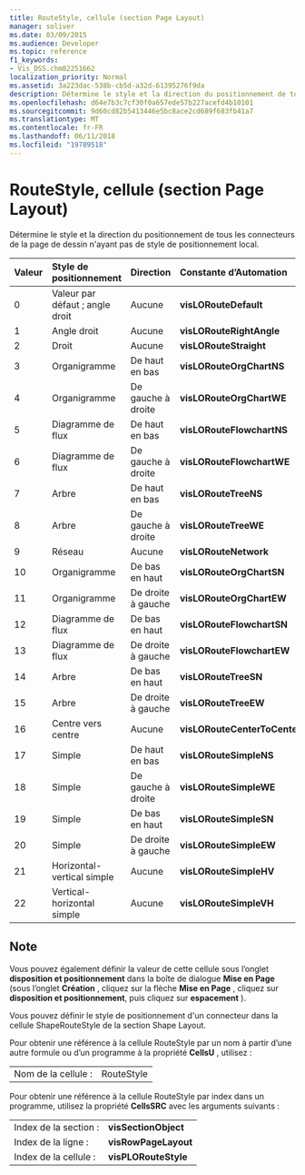 ```yaml
---
title: RouteStyle, cellule (section Page Layout)
manager: soliver
ms.date: 03/09/2015
ms.audience: Developer
ms.topic: reference
f1_keywords:
- Vis_DSS.chm82251662
localization_priority: Normal
ms.assetid: 3a223dac-538b-cb5d-a32d-61395276f9da
description: Détermine le style et la direction du positionnement de tous les connecteurs de la page de dessin n'ayant pas de style de positionnement local.
ms.openlocfilehash: d64e7b3c7cf30f0a657ede57b227acefd4b10101
ms.sourcegitcommit: 9d60cd82b5413446e5bc8ace2cd689f683fb41a7
ms.translationtype: MT
ms.contentlocale: fr-FR
ms.lasthandoff: 06/11/2018
ms.locfileid: "19789518"
---
```

# <a name="routestyle-cell-page-layout-section"></a>RouteStyle, cellule (section Page Layout)

Détermine le style et la direction du positionnement de tous les connecteurs de la page de dessin n'ayant pas de style de positionnement local.
  
|**Valeur**|**Style de positionnement**|**Direction**|**Constante d’Automation**|
|:-----|:-----|:-----|:-----|
|0  <br/> |Valeur par défaut ; angle droit  <br/> |Aucune  <br/> |**visLORouteDefault** <br/> |
|1  <br/> |Angle droit  <br/> |Aucune  <br/> |**visLORouteRightAngle** <br/> |
|2  <br/> |Droit  <br/> |Aucune  <br/> |**visLORouteStraight** <br/> |
|3  <br/> |Organigramme  <br/> |De haut en bas  <br/> |**visLORouteOrgChartNS** <br/> |
|4  <br/> |Organigramme  <br/> |De gauche à droite  <br/> |**visLORouteOrgChartWE** <br/> |
|5  <br/> |Diagramme de flux  <br/> |De haut en bas  <br/> |**visLORouteFlowchartNS** <br/> |
|6  <br/> |Diagramme de flux  <br/> |De gauche à droite  <br/> |**visLORouteFlowchartWE** <br/> |
|7  <br/> |Arbre  <br/> |De haut en bas  <br/> |**visLORouteTreeNS** <br/> |
|8  <br/> |Arbre  <br/> |De gauche à droite  <br/> |**visLORouteTreeWE** <br/> |
|9  <br/> |Réseau  <br/> |Aucune  <br/> |**visLORouteNetwork** <br/> |
|10  <br/> |Organigramme  <br/> |De bas en haut  <br/> |**visLORouteOrgChartSN** <br/> |
|11  <br/> |Organigramme  <br/> |De droite à gauche  <br/> |**visLORouteOrgChartEW** <br/> |
|12  <br/> |Diagramme de flux  <br/> |De bas en haut  <br/> |**visLORouteFlowchartSN** <br/> |
|13  <br/> |Diagramme de flux  <br/> |De droite à gauche  <br/> |**visLORouteFlowchartEW** <br/> |
|14  <br/> |Arbre  <br/> |De bas en haut  <br/> |**visLORouteTreeSN** <br/> |
|15  <br/> |Arbre  <br/> |De droite à gauche  <br/> |**visLORouteTreeEW** <br/> |
|16  <br/> |Centre vers centre  <br/> |Aucune  <br/> |**visLORouteCenterToCenter** <br/> |
|17  <br/> |Simple  <br/> |De haut en bas  <br/> |**visLORouteSimpleNS** <br/> |
|18  <br/> |Simple  <br/> |De gauche à droite  <br/> |**visLORouteSimpleWE** <br/> |
|19  <br/> |Simple  <br/> |De bas en haut  <br/> |**visLORouteSimpleSN** <br/> |
|20  <br/> |Simple  <br/> |De droite à gauche  <br/> |**visLORouteSimpleEW** <br/> |
|21  <br/> |Horizontal-vertical simple  <br/> |Aucune  <br/> |**visLORouteSimpleHV** <br/> |
|22  <br/> |Vertical-horizontal simple  <br/> |Aucune  <br/> |**visLORouteSimpleVH** <br/> |
   
## <a name="remarks"></a>Note

Vous pouvez également définir la valeur de cette cellule sous l’onglet **disposition et positionnement** dans la boîte de dialogue **Mise en Page** (sous l’onglet **Création** , cliquez sur la flèche **Mise en Page** , cliquez sur **disposition et positionnement**, puis cliquez sur **espacement** ). 
  
Vous pouvez définir le style de positionnement d'un connecteur dans la cellule ShapeRouteStyle de la section Shape Layout. 
  
Pour obtenir une référence à la cellule RouteStyle par un nom à partir d’une autre formule ou d’un programme à la propriété **CellsU** , utilisez : 
  
|||
|:-----|:-----|
|Nom de la cellule :  <br/> |RouteStyle  <br/> |
   
Pour obtenir une référence à la cellule RouteStyle par index dans un programme, utilisez la propriété **CellsSRC** avec les arguments suivants : 
  
|||
|:-----|:-----|
|Index de la section :  <br/> |**visSectionObject** <br/> |
|Index de la ligne :  <br/> |**visRowPageLayout** <br/> |
|Index de la cellule :  <br/> |**visPLORouteStyle** <br/> |
   

